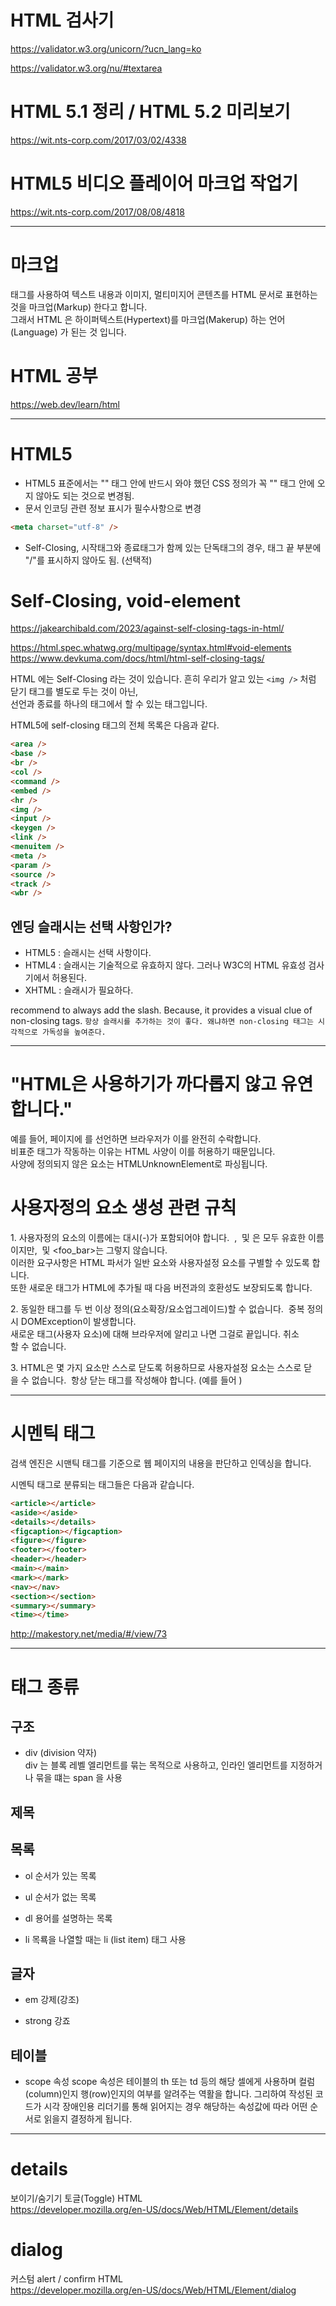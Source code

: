 # HTML 검사기

https://validator.w3.org/unicorn/?ucn_lang=ko

https://validator.w3.org/nu/#textarea

# HTML 5.1 정리 / HTML 5.2 미리보기

https://wit.nts-corp.com/2017/03/02/4338

# HTML5 비디오 플레이어 마크업 작업기

https://wit.nts-corp.com/2017/08/08/4818

---

# 마크업

태그를 사용하여 텍스트 내용과 이미지, 멀티미지어 콘텐츠를 HTML 문서로 표현하는 것을 마크업(Markup) 한다고 합니다.  
그래서 HTML 은 하이퍼텍스트(Hypertext)를 마크업(Makerup) 하는 언어(Language) 가 된는 것 입니다.

# HTML 공부

https://web.dev/learn/html

---

# HTML5

- HTML5 표준에서는 "<head>" 태그 안에 반드시 와야 했던 CSS 정의가 꼭 "<head>" 태그 안에 오지 않아도 되는 것으로 변경됨.
- 문서 인코딩 관련 정보 표시가 필수사항으로 변경

```html
<meta charset="utf-8" />
```

- Self-Closing, 시작태그와 종료태그가 함께 있는 단독태그의 경우, 태그 끝 부분에 "/"를 표시하지 않아도 됨. (선택적)

# Self-Closing, void-element

https://jakearchibald.com/2023/against-self-closing-tags-in-html/

https://html.spec.whatwg.org/multipage/syntax.html#void-elements  
https://www.devkuma.com/docs/html/html-self-closing-tags/

HTML 에는 Self-Closing 라는 것이 있습니다.
흔히 우리가 알고 있는 `<img />` 처럼 닫기 태그를 별도로 두는 것이 아닌,  
선언과 종료를 하나의 태그에서 할 수 있는 태그입니다.

HTML5에 self-closing 태그의 전체 목록은 다음과 같다.

```html
<area />
<base />
<br />
<col />
<command />
<embed />
<hr />
<img />
<input />
<keygen />
<link />
<menuitem />
<meta />
<param />
<source />
<track />
<wbr />
```

## 엔딩 슬래시는 선택 사항인가?

- HTML5 : 슬래시는 선택 사항이다.
- HTML4 : 슬래시는 기술적으로 유효하지 않다. 그러나 W3C의 HTML 유효성 검사기에서 허용된다.
- XHTML : 슬래시가 필요하다.

recommend to always add the slash. Because, it provides a visual clue of non-closing tags.
`항상 슬래시를 추가하는 것이 좋다. 왜냐하면 non-closing 태그는 시각적으로 가독성을 높여준다.`

---

# "HTML은 사용하기가 까다롭지 않고 유연합니다."

예를 들어, 페이지에 <ysm></ysm>를 선언하면 브라우저가 이를 완전히 수락합니다.   
비표준 태그가 작동하는 이유는 HTML 사양이 이를 허용하기 때문입니다.   
사양에 정의되지 않은 요소는 HTMLUnknownElement로 파싱됩니다.

# 사용자정의 요소 생성 관련 규칙

1. 사용자정의 요소의 이름에는 대시(-)가 포함되어야 합니다. 
<x-tags>, <my-element> 및 <my-awesome-app>은 모두 유효한 이름이지만, <tabs> 및 <foo_bar>는 그렇지 않습니다.  
이러한 요구사항은 HTML 파서가 일반 요소와 사용자설정 요소를 구별할 수 있도록 합니다.   
또한 새로운 태그가 HTML에 추가될 때 다음 버전과의 호환성도 보장되도록 합니다.

2. 동일한 태그를 두 번 이상 정의(요소확장/요소업그레이드)할 수 없습니다. 
중복 정의 시 DOMException이 발생합니다.   
새로운 태그(사용자 요소)에 대해 브라우저에 알리고 나면 그걸로 끝입니다. 취소할 수 없습니다.

3. HTML은 몇 가지 요소만 스스로 닫도록 허용하므로 사용자설정 요소는 스스로 닫을 수 없습니다. 
항상 닫는 태그를 작성해야 합니다. (예를 들어 <app-drawer></app-drawer>)

---

# 시멘틱 태그

검색 엔진은 시맨틱 태그를 기준으로 웹 페이지의 내용을 판단하고 인덱싱을 합니다.

시멘틱 태그로 분류되는 태그들은 다음과 같습니다.

```html
<article></article>
<aside></aside>
<details></details>
<figcaption></figcaption>
<figure></figure>
<footer></footer>
<header></header>
<main></main>
<mark></mark>
<nav></nav>
<section></section>
<summary></summary>
<time></time>
```

http://makestory.net/media/#/view/73

---

# 태그 종류

## 구조

- div (division 약자)  
  div 는 블록 레벨 엘리먼트를 묶는 목적으로 사용하고, 인라인 엘리먼트를 지정하거나 묶을 떄는 span 을 사용

## 제목

## 목록

- ol
  순서가 있는 목록

- ul
  순서가 없는 목록

- dl
  용어를 설명하는 목록

- li
  목룍을 나열할 때는 li (list item) 태그 사용

## 글자

- em
  강제(강조)

- strong
  강죠

## 테이블

- scope 속성
  scope 속성은 테이블의 th 또는 td 등의 해당 셀에게 사용하며 컬럼(column)인지 행(row)인지의 여부를 알려주는 역활을 합니다. 그리하여 작성된 코드가 시각 장애인용 리더기를 통해 읽어지는 경우 해당하는 속성값에 따라 어떤 순서로 읽을지 결정하게 됩니다.

---

# details

보이기/숨기기 토글(Toggle) HTML  
https://developer.mozilla.org/en-US/docs/Web/HTML/Element/details

# dialog

커스텀 alert / confirm HTML  
https://developer.mozilla.org/en-US/docs/Web/HTML/Element/dialog

